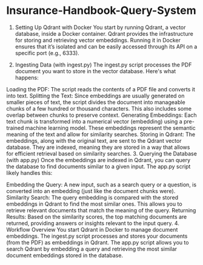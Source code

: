 # Insurance-Handbook-Query-System

1. Setting Up Qdrant with Docker
You start by running Qdrant, a vector database, inside a Docker container. Qdrant provides the infrastructure for storing and retrieving vector embeddings. Running it in Docker ensures that it’s isolated and can be easily accessed through its API on a specific port (e.g., 6333).

2. Ingesting Data (with ingest.py)
The ingest.py script processes the PDF document you want to store in the vector database. Here's what happens:

Loading the PDF: The script reads the contents of a PDF file and converts it into text.
Splitting the Text: Since embeddings are usually generated on smaller pieces of text, the script divides the document into manageable chunks of a few hundred or thousand characters. This also includes some overlap between chunks to preserve context.
Generating Embeddings: Each text chunk is transformed into a numerical vector (embedding) using a pre-trained machine learning model. These embeddings represent the semantic meaning of the text and allow for similarity searches.
Storing in Qdrant: The embeddings, along with the original text, are sent to the Qdrant vector database. They are indexed, meaning they are stored in a way that allows for efficient retrieval based on similarity searches.
3. Querying the Database (with app.py)
Once the embeddings are indexed in Qdrant, you can query the database to find documents similar to a given input. The app.py script likely handles this:

Embedding the Query: A new input, such as a search query or a question, is converted into an embedding (just like the document chunks were).
Similarity Search: The query embedding is compared with the stored embeddings in Qdrant to find the most similar ones. This allows you to retrieve relevant documents that match the meaning of the query.
Returning Results: Based on the similarity scores, the top matching documents are returned, providing answers or insights relevant to the input query.
4. Workflow Overview
You start Qdrant in Docker to manage document embeddings.
The ingest.py script processes and stores your documents (from the PDF) as embeddings in Qdrant.
The app.py script allows you to search Qdrant by embedding a query and retrieving the most similar document embeddings stored in the database.


